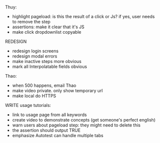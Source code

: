 Thuy:
- highlight pageload: is this the result of a click or Js? if yes, user needs to remove the step
- assertions: make it clear that it's JS
- make click dropdownlist copyable



REDESIGN
- redesign login screens
- redesign modal errors
- make inactive steps more obvious
- mark all Interpolatable fields obvious



Thao:
- when 500 happens, email Thao
- make video private. only show temporary url
- make local do HTTPS



WRITE usage tutorials:
- link to usage page from all keywords
- create video to demonstrate concepts (get someone's perfect english)
- warn users about pageload step: they might need to delete this
- the assertion should output TRUE
- emphasize Autotest can handle multiple tabs

